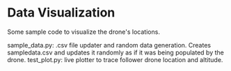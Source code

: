 # Data Visualization

Some sample code to visualize the drone's locations.

sample_data.py: .csv file updater and random data generation. Creates sampledata.csv and updates it randomly as if it was being populated by the drone.
test_plot.py: live plotter to trace follower drone location and altitude.
